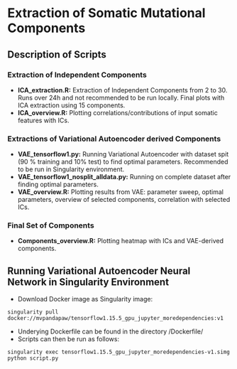 # Extraction of Somatic Mutational Components

## Description of Scripts

### Extraction of Independent Components
* **ICA_extraction.R:** Extraction of Independent Components from 2 to 30. Runs over 24h and not recommended to be run locally. Final plots with ICA extraction using 15 components.
* **ICA_overview.R:** Plotting correlations/contributions of input somatic features with ICs.

### Extractions of Variational Autoencoder derived Components
* **VAE_tensorflow1.py:** Running Variational Autoencoder with dataset spit (90 % training and 10% test) to find optimal parameters. Recommended to be run in Singularity environment.
* **VAE_tensorflow1_nosplit_alldata.py:** Running on complete dataset after finding optimal parameters. 
* **VAE_overview.R:** Plotting results from VAE: parameter sweep, optimal parameters, overview of selected components, correlation with selected ICs.

### Final Set of Components
* **Components_overview.R:** Plotting heatmap with ICs and VAE-derived components.


## Running Variational Autoencoder Neural Network in Singularity Environment
* Download Docker image as Singularity image:
```
singularity pull docker://mvpandapaw/tensorflow1.15.5_gpu_jupyter_moredependencies:v1
```
* Underying Dockerfile can be found in the directory /Dockerfile/
* Scripts can then be run as follows:
```
singularity exec tensorflow1.15.5_gpu_jupyter_moredependencies-v1.simg python script.py
```
